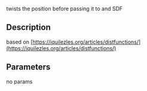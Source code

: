 twists the position before passing it to and SDF


## Description


based on [https://iquilezles.org/articles/distfunctions/](https://iquilezles.org/articles/distfunctions/)

## Parameters
no params